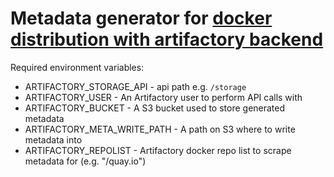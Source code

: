 # Metadata generator for [docker distribution with artifactory backend](https://github.com/AbsaOSS/docker-distribution-artifactory)
Required environment variables:
* ARTIFACTORY_STORAGE_API - api path e.g. `/storage`
* ARTIFACTORY_USER - An Artifactory user to perform API calls with
* ARTIFACTORY_BUCKET - A S3 bucket used to store generated metadata
* ARTIFACTORY_META_WRITE_PATH - A path on S3 where to write metadata into
* ARTIFACTORY_REPOLIST - Artifactory docker repo list to scrape metadata for (e.g. "/quay.io")
